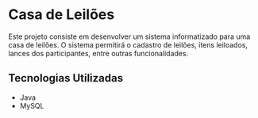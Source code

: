 # Casa de Leilões

Este projeto consiste em desenvolver um sistema informatizado para uma casa de leilões. O sistema permitirá o cadastro de leilões, itens leiloados, lances dos participantes, entre outras funcionalidades.

## Tecnologias Utilizadas

- Java
- MySQL
